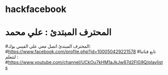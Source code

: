 # hackfacebook
# المحترف المبتدئ : علي محمد
#المحترف المبتدئ اتصل معي على الفيس بوك:
#https://www.facebook.com/profile.php?id=100050429221578 
#تابع قناتنا لتتعلم :
#https://www.youtube.com/channel/UCkOu7kHM1aJkJw87d2FlG9Q/playlists
